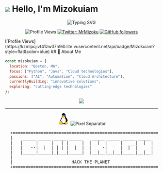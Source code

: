 # <img src="https://media.giphy.com/media/v1.Y2lkPTc5MGI3NjExNmZjM2ZhN2M2ZmJiYzY3Mjg3NjYzYjFjMzcwMDkwZWU5NDI0NmI4NSZlcD12MV9pbnRlcm5hbF9naWZzX2dpZklkJmN0PWc/hvRJCLFzcasrR4ia7z/giphy.gif" width="30"> Hello, I'm Mizokuiam

<div align="center">
  <img src="https://readme-typing-svg.demolab.com?font=Fira+Code&weight=600&size=22&pause=1000&color=36BCF7&center=true&vCenter=true&random=false&width=435&lines=Tech+Enthusiast;Full+Stack+Developer;AI+%26+Cloud+Specialist" alt="Typing SVG" />
</div>

<div align="center">
  
  ![Profile Views](https://komarev.com/ghpvc/?username=Mizokuiam&color=0891b2&style=flat-square)
  [![Twitter: MrMizoku](https://img.shields.io/twitter/follow/MrMizoku?style=flat-square&logo=twitter&color=0891b2&labelColor=000000)](https://twitter.com/MrMizoku)
  [![GitHub followers](https://img.shields.io/github/followers/Mizokuiam?logo=github&style=flat-square&color=0891b2&labelColor=000000)](https://github.com/Mizokuiam)
  
</div>
![Profile Views](https://kzmlpcjivt41zw07h9i0.lite.vusercontent.net/api/badge/Mizokuiam?style=flat&color=blue)
## 🧠 About Me

```javascript
const mizokuiam = {
  location: "Boston, MA",
  focus: ["Python", "Java", "Cloud technologies"],
  passions: ["AI", "Automation", "Cloud Architecture"],
  currentlyBuilding: "innovative solutions",
  exploring: "cutting-edge technologies"
};
```

<div align="center">
  <img src="https://skillicons.dev/icons?i=py,java,js,aws,docker,kubernetes,tensorflow,pytorch,react,nodejs,fastapi,postgres,mongodb,redis,git,vscode" />
</div>

---

<div align="center">
  <!-- Linux Tux logo -->
  <img src="https://raw.githubusercontent.com/devicons/devicon/master/icons/linux/linux-original.svg" alt="Linux" width="40" height="40"/>
  
  <!-- Simple pixel art footer that should render correctly -->
  <img src="https://i.imgur.com/waxVImv.png" alt="Pixel Separator" />
  
  <pre>
  +=======================================================================+
  |    _____ _____ _____ _____    _____ _____ _____ _____                |
  |   |     |     |   | |     |  |  |  |  _  |   __|  |  |               |
  |   |   --|  |  | | | |  |  |  |    -|     |  |  |     |               |
  |   |_____|_____|_|___|_____|  |__|__|__|__|_____|__|__|               |
  |                                                                       |
  |                       HACK THE PLANET                                 |
  +=======================================================================+
  </pre>
</div>
